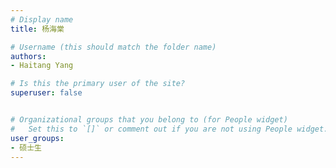 ```yaml
---
# Display name
title: 杨海棠

# Username (this should match the folder name)
authors:
- Haitang Yang

# Is this the primary user of the site?
superuser: false


# Organizational groups that you belong to (for People widget)
#   Set this to `[]` or comment out if you are not using People widget.
user_groups:
- 硕士生
---
```


